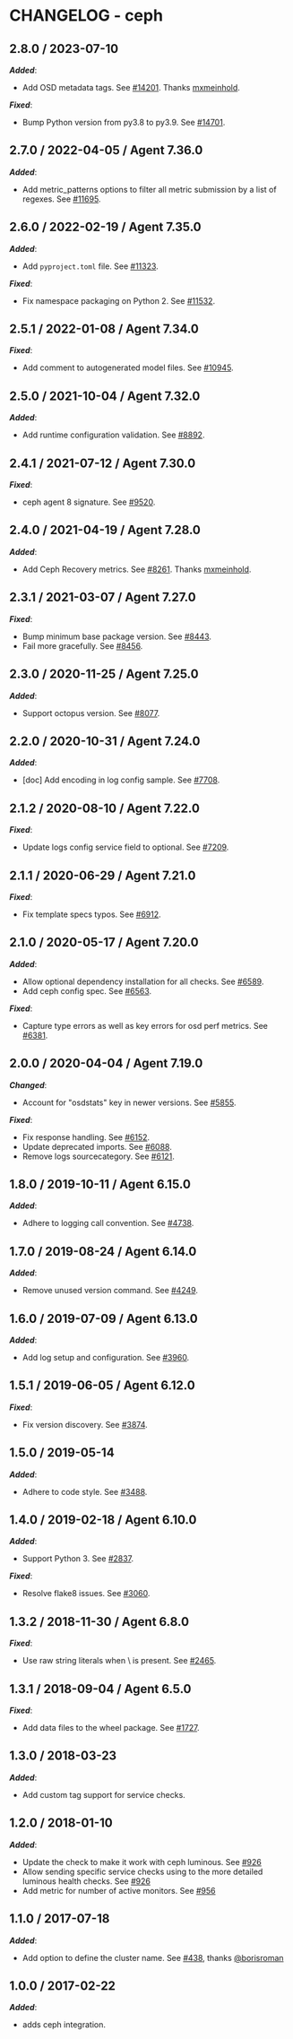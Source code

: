 # CHANGELOG - ceph

## 2.8.0 / 2023-07-10

***Added***:

* Add OSD metadata tags. See [#14201](https://github.com/DataDog/integrations-core/pull/14201). Thanks [mxmeinhold](https://github.com/mxmeinhold).

***Fixed***:

* Bump Python version from py3.8 to py3.9. See [#14701](https://github.com/DataDog/integrations-core/pull/14701).

## 2.7.0 / 2022-04-05 / Agent 7.36.0

***Added***: 

* Add metric_patterns options to filter all metric submission by a list of regexes. See [#11695](https://github.com/DataDog/integrations-core/pull/11695).


## 2.6.0 / 2022-02-19 / Agent 7.35.0

***Added***: 

* Add `pyproject.toml` file. See [#11323](https://github.com/DataDog/integrations-core/pull/11323).

***Fixed***: 

* Fix namespace packaging on Python 2. See [#11532](https://github.com/DataDog/integrations-core/pull/11532).


## 2.5.1 / 2022-01-08 / Agent 7.34.0

***Fixed***: 

* Add comment to autogenerated model files. See [#10945](https://github.com/DataDog/integrations-core/pull/10945).


## 2.5.0 / 2021-10-04 / Agent 7.32.0

***Added***: 

* Add runtime configuration validation. See [#8892](https://github.com/DataDog/integrations-core/pull/8892).


## 2.4.1 / 2021-07-12 / Agent 7.30.0

***Fixed***: 

* ceph agent 8 signature. See [#9520](https://github.com/DataDog/integrations-core/pull/9520).


## 2.4.0 / 2021-04-19 / Agent 7.28.0

***Added***: 

* Add Ceph Recovery metrics. See [#8261](https://github.com/DataDog/integrations-core/pull/8261). Thanks [mxmeinhold](https://github.com/mxmeinhold).


## 2.3.1 / 2021-03-07 / Agent 7.27.0

***Fixed***: 

* Bump minimum base package version. See [#8443](https://github.com/DataDog/integrations-core/pull/8443).
* Fail more gracefully. See [#8456](https://github.com/DataDog/integrations-core/pull/8456).


## 2.3.0 / 2020-11-25 / Agent 7.25.0

***Added***: 

* Support octopus version. See [#8077](https://github.com/DataDog/integrations-core/pull/8077).


## 2.2.0 / 2020-10-31 / Agent 7.24.0

***Added***: 

* [doc] Add encoding in log config sample. See [#7708](https://github.com/DataDog/integrations-core/pull/7708).


## 2.1.2 / 2020-08-10 / Agent 7.22.0

***Fixed***: 

* Update logs config service field to optional. See [#7209](https://github.com/DataDog/integrations-core/pull/7209).


## 2.1.1 / 2020-06-29 / Agent 7.21.0

***Fixed***: 

* Fix template specs typos. See [#6912](https://github.com/DataDog/integrations-core/pull/6912).


## 2.1.0 / 2020-05-17 / Agent 7.20.0

***Added***: 

* Allow optional dependency installation for all checks. See [#6589](https://github.com/DataDog/integrations-core/pull/6589).
* Add ceph config spec. See [#6563](https://github.com/DataDog/integrations-core/pull/6563).

***Fixed***: 

* Capture type errors as well as key errors for osd perf metrics. See [#6381](https://github.com/DataDog/integrations-core/pull/6381).


## 2.0.0 / 2020-04-04 / Agent 7.19.0

***Changed***: 

* Account for "osdstats" key in newer versions. See [#5855](https://github.com/DataDog/integrations-core/pull/5855).

***Fixed***: 

* Fix response handling. See [#6152](https://github.com/DataDog/integrations-core/pull/6152).
* Update deprecated imports. See [#6088](https://github.com/DataDog/integrations-core/pull/6088).
* Remove logs sourcecategory. See [#6121](https://github.com/DataDog/integrations-core/pull/6121).


## 1.8.0 / 2019-10-11 / Agent 6.15.0

***Added***: 

* Adhere to logging call convention. See [#4738](https://github.com/DataDog/integrations-core/pull/4738).


## 1.7.0 / 2019-08-24 / Agent 6.14.0

***Added***: 

* Remove unused version command. See [#4249](https://github.com/DataDog/integrations-core/pull/4249).


## 1.6.0 / 2019-07-09 / Agent 6.13.0

***Added***: 

* Add log setup and configuration. See [#3960](https://github.com/DataDog/integrations-core/pull/3960).


## 1.5.1 / 2019-06-05 / Agent 6.12.0

***Fixed***: 

* Fix version discovery. See [#3874](https://github.com/DataDog/integrations-core/pull/3874).


## 1.5.0 / 2019-05-14

***Added***: 

* Adhere to code style. See [#3488](https://github.com/DataDog/integrations-core/pull/3488).


## 1.4.0 / 2019-02-18 / Agent 6.10.0

***Added***: 

* Support Python 3. See [#2837](https://github.com/DataDog/integrations-core/pull/2837).

***Fixed***: 

* Resolve flake8 issues. See [#3060](https://github.com/DataDog/integrations-core/pull/3060).


## 1.3.2 / 2018-11-30 / Agent 6.8.0

***Fixed***: 

* Use raw string literals when \ is present. See [#2465](https://github.com/DataDog/integrations-core/pull/2465).


## 1.3.1 / 2018-09-04 / Agent 6.5.0

***Fixed***: 

* Add data files to the wheel package. See [#1727](https://github.com/DataDog/integrations-core/pull/1727).


## 1.3.0 / 2018-03-23

***Added***: 

* Add custom tag support for service checks.


## 1.2.0 / 2018-01-10

***Added***: 

* Update the check to make it work with ceph luminous. See [#926](https://github.com/DataDog/integrations-core/issues/926)
* Allow sending specific service checks using to the more detailed luminous health checks. See [#926](https://github.com/DataDog/integrations-core/issues/926)
* Add metric for number of active monitors. See [#956](https://github.com/DataDog/integrations-core/pull/956)


## 1.1.0 / 2017-07-18

***Added***: 

* Add option to define the cluster name. See [#438](https://github.com/DataDog/integrations-core/issues/438), thanks [@borisroman](https://github.com/borisroman)


## 1.0.0 / 2017-02-22

***Added***: 

* adds ceph integration.

